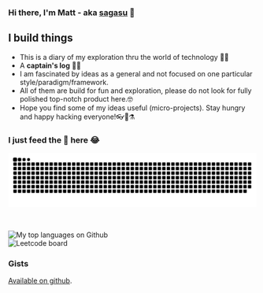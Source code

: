 ### Hi there, I'm Matt - aka [sagasu][website] 👋
  
## I build things 
- This is a diary of my exploration thru the world of technology 🚶🗻
- A **captain's log** 🚀📖
- I am fascinated by ideas as a general and not focused on one particular style/paradigm/framework.
- All of them are build for fun and exploration, please do not look for fully polished top-notch product here.🤓
- Hope you find some of my ideas useful (micro-projects). Stay hungry and happy hacking everyone!👓🧠⚗️  

### I just feed the 🐍 here 😂  

![snake gif](https://github.com/sagasu/sagasu/blob/output/github-contribution-grid-snake.svg)

<br>

<!-- ![My top languages on Github](https://github-readme-stats.vercel.app/api/top-langs/?username=sagasu&hide=xml,css,html,asp) -->
![My top languages on Github](https://github-readme-stats.vercel.app/api/top-langs/?username=sagasu&theme=dark&hide=xml,css,html,asp&layout=compact&langs_count=5&bg_color=101010&hide_title=true)  
![Leetcode board](https://leetcode.card.workers.dev/shiraberu?theme=dark&font=baloo&extension=null&border=2&border_radius=8)  

### Gists
[Available on github](https://gist.github.com/sagasu).


<!-- [![Analytics](https://ga-beacon.appspot.com/UA-174682064-1/welcome-page)] -->
<!-- <br><br>
<img align="left" alt="sagasu's Github Stats" src="https://github-readme-stats.vercel.app/api?username=sagasu&show_icons=true&hide_border=true" /> -->


[website]: http://kuebiko.blogspot.com/
[twitter]: https://twitter.com/kopijmateusz
[linkedin]: https://linkedin.com/in/mateusz-kopij-b579981